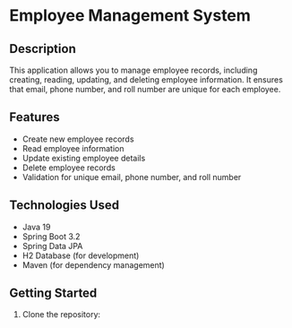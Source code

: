 # Employee Management System

## Description
This application allows you to manage employee records, including creating, reading, updating, and deleting employee information. It ensures that email, phone number, and roll number are unique for each employee.

## Features
- Create new employee records
- Read employee information
- Update existing employee details
- Delete employee records
- Validation for unique email, phone number, and roll number

## Technologies Used
- Java 19
- Spring Boot 3.2
- Spring Data JPA
- H2 Database (for development)
- Maven (for dependency management)

## Getting Started
1. Clone the repository:
   ```bash
  
